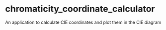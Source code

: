 # chromaticity_coordinate_calculator
An application to calculate CIE coordinates and plot them in the CIE diagram
